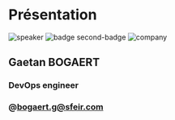 <!-- .slide: class="speaker-slide" -->

# Présentation

![speaker](./assets/images/gb.jpg)
![badge second-badge](./assets/images/Terraform-Associate-Badge-transp.png)
![company](./assets/images/logo-SFEIR-blanc.png)

<h2>Gaetan <span>BOGAERT</span></h2>

### DevOps engineer
<!-- .element: class="icon-rule icon-first" -->

### @bogaert.g@sfeir.com
<!-- .element: class="icon-phone icon-second" -->
